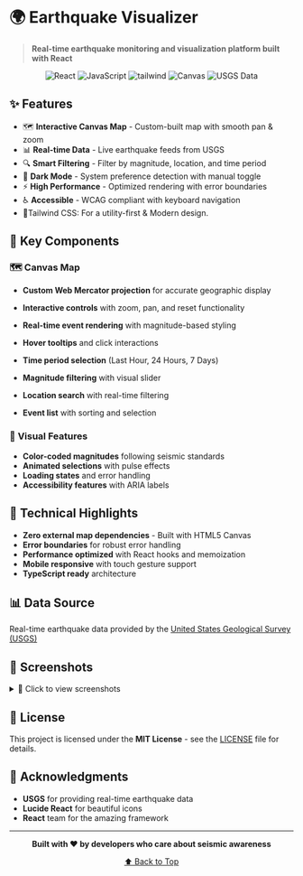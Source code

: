 # 🌍 Earthquake Visualizer

> **Real-time earthquake monitoring and visualization platform built with React**

<p align="center">
  <img src="https://img.shields.io/badge/React-18+-61DAFB?style=for-the-badge&logo=react&logoColor=white" alt="React" />
  <img src="https://img.shields.io/badge/JavaScript-ES6+-F7DF1E?style=for-the-badge&logo=javascript&logoColor=black" alt="JavaScript" />
  <img src="https://img.shields.io/badge/Tailwind_CSS-grey?style=for-the-badge&logo=tailwind-css&logoColor=38B2AC" alt="tailwind"/>
  <img src="https://img.shields.io/badge/Canvas-HTML5-E34F26?style=for-the-badge&logo=html5&logoColor=white" alt="Canvas" />
  <img src="https://img.shields.io/badge/Data-USGS-2E8B57?style=for-the-badge" alt="USGS Data" />
</p>

## ✨ Features

- 🗺️ **Interactive Canvas Map** - Custom-built map with smooth pan & zoom
- 📊 **Real-time Data** - Live earthquake feeds from USGS
- 🔍 **Smart Filtering** - Filter by magnitude, location, and time period
- 🌙 **Dark Mode** - System preference detection with manual toggle
- ⚡ **High Performance** - Optimized rendering with error boundaries
- ♿ **Accessible** - WCAG compliant with keyboard navigation
- 💖Tailwind CSS: For a utility-first & Modern design.

## 🎯 Key Components

### 🗺️ **Canvas Map**
- **Custom Web Mercator projection** for accurate geographic display
- **Interactive controls** with zoom, pan, and reset functionality
- **Real-time event rendering** with magnitude-based styling
- **Hover tooltips** and click interactions


- **Time period selection** (Last Hour, 24 Hours, 7 Days)
- **Magnitude filtering** with visual slider
- **Location search** with real-time filtering
- **Event list** with sorting and selection

### 🎨 **Visual Features**
- **Color-coded magnitudes** following seismic standards
- **Animated selections** with pulse effects
- **Loading states** and error handling
- **Accessibility features** with ARIA labels

## 🔧 Technical Highlights

- **Zero external map dependencies** - Built with HTML5 Canvas
- **Error boundaries** for robust error handling
- **Performance optimized** with React hooks and memoization
- **Mobile responsive** with touch gesture support
- **TypeScript ready** architecture

## 📊 Data Source

Real-time earthquake data provided by the [United States Geological Survey (USGS)](https://earthquake.usgs.gov/)

## 🌟 Screenshots

<details>
<summary>📸 Click to view screenshots</summary>

### Picture 1
<img width="1366" height="728" alt="1" src="https://github.com/user-attachments/assets/63d17e0c-517a-448e-ba37-a0c7284fd787" />

### Picture 2
<img width="1366" height="728" alt="2" src="https://github.com/user-attachments/assets/7ce52b70-2959-4369-9865-7100bbea75f5" />


### Picture 3
<img width="1366" height="728" alt="3" src="https://github.com/user-attachments/assets/17c04491-53b0-45a4-8349-2fbb698633ed" />


</details>


## 📄 License

This project is licensed under the **MIT License** - see the [LICENSE](LICENSE) file for details.

## 🙏 Acknowledgments

- **USGS** for providing real-time earthquake data
- **Lucide React** for beautiful icons
- **React** team for the amazing framework

---

<p align="center">
  <strong>Built with ❤️ by developers who care about seismic awareness</strong>
</p>

<p align="center">
  <a href="#top">⬆️ Back to Top</a>
</p>
